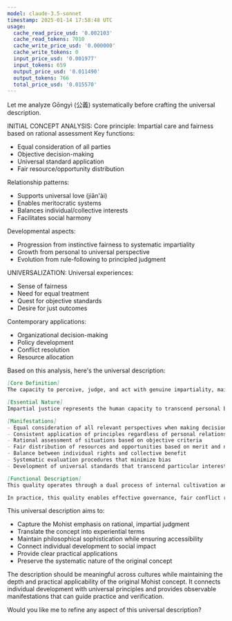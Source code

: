 ```yaml
---
model: claude-3.5-sonnet
timestamp: 2025-01-14 17:58:48 UTC
usage:
  cache_read_price_usd: '0.002103'
  cache_read_tokens: 7010
  cache_write_price_usd: '0.000000'
  cache_write_tokens: 0
  input_price_usd: '0.001977'
  input_tokens: 659
  output_price_usd: '0.011490'
  output_tokens: 766
  total_price_usd: '0.015570'
---
```


Let me analyze Gōngyì (公義) systematically before crafting the universal description.

INITIAL CONCEPT ANALYSIS:
Core principle: Impartial care and fairness based on rational assessment
Key functions:
- Equal consideration of all parties
- Objective decision-making
- Universal standard application
- Fair resource/opportunity distribution

Relationship patterns:
- Supports universal love (jiān'ài)
- Enables meritocratic systems
- Balances individual/collective interests
- Facilitates social harmony

Developmental aspects:
- Progression from instinctive fairness to systematic impartiality
- Growth from personal to universal perspective
- Evolution from rule-following to principled judgment

UNIVERSALIZATION:
Universal experiences:
- Sense of fairness
- Need for equal treatment
- Quest for objective standards
- Desire for just outcomes

Contemporary applications:
- Organizational decision-making
- Policy development
- Conflict resolution
- Resource allocation

Based on this analysis, here's the universal description:

```markdown
[Core Definition]
The capacity to perceive, judge, and act with genuine impartiality, maintaining equal consideration for all while applying universal standards based on objective benefit rather than personal preference or relationship. This quality enables fair assessment and action that serves collective welfare while honoring individual dignity.

[Essential Nature]
Impartial justice represents the human capacity to transcend personal bias and particular attachments to perceive and act from a universal perspective. It combines clear-sighted observation, rational assessment, and principled action, creating a bridge between individual conscience and collective welfare. This quality manifests as both an internal compass for decision-making and an external framework for social organization, enabling fair and beneficial outcomes at all scales of human interaction.

[Manifestations]
- Equal consideration of all relevant perspectives when making decisions
- Consistent application of principles regardless of personal relationship
- Rational assessment of situations based on objective criteria
- Fair distribution of resources and opportunities based on merit and need
- Balance between individual rights and collective benefit
- Systematic evaluation procedures that minimize bias
- Development of universal standards that transcend particular interests

[Functional Description]
This quality operates through a dual process of internal cultivation and external implementation. Internally, it develops through progressive refinement of judgment, moving from intuitive fairness to systematic impartiality. This development requires continuous self-examination to recognize and transcend personal biases, while strengthening the capacity to perceive situations from multiple perspectives. The quality grows through practical experience in making difficult decisions that balance competing interests.

In practice, this quality enables effective governance, fair conflict resolution, and sustainable social harmony. It manifests in the creation and maintenance of systems that distribute resources and opportunities based on objective criteria rather than personal preference. When fully developed, it allows for decision-making that naturally aligns individual and collective interests, creating outcomes that benefit all parties while maintaining universal standards of fairness.
```

This universal description aims to:
- Capture the Mohist emphasis on rational, impartial judgment
- Translate the concept into experiential terms
- Maintain philosophical sophistication while ensuring accessibility
- Connect individual development to social impact
- Provide clear practical applications
- Preserve the systematic nature of the original concept

The description should be meaningful across cultures while maintaining the depth and practical applicability of the original Mohist concept. It connects individual development with universal principles and provides observable manifestations that can guide practice and verification.

Would you like me to refine any aspect of this universal description?